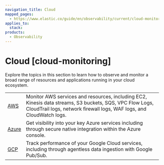 ```yaml
---
navigation_title: Cloud
mapped_pages:
  - https://www.elastic.co/guide/en/observability/current/cloud-monitoring.html
applies_to:
  stack:
products:
  - Observability
---
```




# Cloud [cloud-monitoring]


Explore the topics in this section to learn how to observe and monitor a broad range of resources and applications running in your cloud ecosystem.

|     |     |
| --- | --- |
| [AWS](cloud/amazon-web-services-aws-monitoring.md) | Monitor AWS services and resources, including EC2, Kinesis data streams, S3 buckets, SQS, VPC Flow Logs, CloudTrail logs, network firewall logs, WAF logs, and CloudWatch logs. |
| [Azure](cloud/azure-monitoring.md) | Get visibility into your key Azure services including through secure native integration within the Azure console. |
| [GCP](cloud/monitor-google-cloud-platform-gcp.md) | Track performance of your Google Cloud services, including through agentless data ingestion with Google Pub/Sub. |





